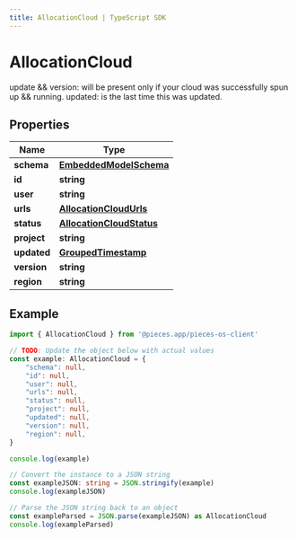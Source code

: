```yaml
---
title: AllocationCloud | TypeScript SDK
---
```



# AllocationCloud

update && version: will be present only if your cloud was successfully spun up && running.  updated: is the last time this was updated.

## Properties

Name | Type
------------ | -------------
**schema** | [**EmbeddedModelSchema**](EmbeddedModelSchema)
**id** | **string**
**user** | **string**
**urls** | [**AllocationCloudUrls**](AllocationCloudUrls)
**status** | [**AllocationCloudStatus**](AllocationCloudStatus)
**project** | **string**
**updated** | [**GroupedTimestamp**](GroupedTimestamp)
**version** | **string**
**region** | **string**

## Example

```typescript
import { AllocationCloud } from '@pieces.app/pieces-os-client'

// TODO: Update the object below with actual values
const example: AllocationCloud = {
    "schema": null,
    "id": null,
    "user": null,
    "urls": null,
    "status": null,
    "project": null,
    "updated": null,
    "version": null,
    "region": null,
}

console.log(example)

// Convert the instance to a JSON string
const exampleJSON: string = JSON.stringify(example)
console.log(exampleJSON)

// Parse the JSON string back to an object
const exampleParsed = JSON.parse(exampleJSON) as AllocationCloud
console.log(exampleParsed)
```


